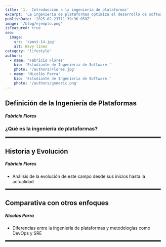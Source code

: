 ```yaml
---
title: '1.	Introducción a la ingeniería de plataformas'
excerpt: 'La ingeniería de plataformas optimiza el desarrollo de software al crear entornos eficientes para los equipos. En este blog exploramos sus conceptos clave, beneficios y su impacto en la productividad. Descubre cómo la automatización, DevOps y las plataformas internas están transformando la industria tecnológica. 🚀'
publishDate: '2025-02-23T11:39:36.050Z'
image: '/blog/ejemplo.png'
isFeatured: true
seo:
  image:
    src: '/post-14.jpg'
    alt: Wavy lines
category: 'lifestyle'
authors:
  - name: 'Fabricio Flores'
    bio: 'Estudiante de Ingenieria de Software.'
    photo: '/authors/Flores.jpg'
  - name: 'Nicolás Parra'
    bio: 'Estudiante de Ingenieria de Software.'
    photo: '/authors/generic.png'
---
```


<h2 class="font-bold italic margin-b">Definición de la Ingeniería de Plataformas</h2>

<h5 class="italic margin-t">Fabricio Flores</h5>

<h3 class="font-bold centro margin-t">¿Qué es la ingeniería de plataformas?</h3>

<hr style="border: 2px solid rgba(93, 117, 94, 0.59); margin-bottom: 20px !important">

<h2 class="margin-t font-bold italic margin-b">Historia y Evolución</h2>

<h5 class="italic margin-t">Fabricio Flores</h5>

- Análisis de la evolución de este campo desde sus inicios hasta la actualidad

<hr style="border: 2px solid rgba(93, 117, 94, 0.59); margin-bottom: 20px !important">

<h2 class="font-bold italic margin-b">Comparativa con otros enfoques</h2>

<h5 class="italic margin-t">Nicolas Parra</h5>

- Diferencias entre la ingeniería de plataformas y metodologías como DevOps y SRE

<hr style="border: 2px solid rgba(93, 117, 94, 0.59); margin-bottom: 20px !important">
